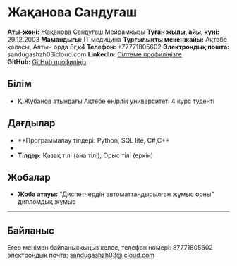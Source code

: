 # Жақанова Сандуғаш  
**Аты-жөні:** Жақанова Сандуғаш Мейрамқызы
**Туған жылы, айы, күні:** 29.12.2003
**Мамандығы:** IT медицина
**Тұрғылықты мекенжайы:** Ақтөбе қаласы, Алтын орда 8г,к4
**Телефон:** 
+77771805602
**Электрондық пошта:** sandugashzh03icloud.com
**LinkedIn:** [Сілтеме профиліңізге](https://linkedin.com/in/username)  
**GitHub:** [GitHub профиліңіз](https://github.com/username)  

## **Білім**  
- Қ.Жұбанов атындағы Ақтөбе өңірлік университеті 4 курс туденті
## **Дағдылар**  
- **Программалау тілдері: Python, SQL lite, C#,C++
- 
- **Тілдер:** Қазақ тілі (ана тілі), Орыс тілі (еркін)
## **Жобалар**  
- **Жоба атауы:**
"Диспетчердің автоматтандырылған жұмыс орны" дипломдық жұмыс
---

## **Байланыс**  
Егер менімен байланысқыңыз келсе, телефон номері: 87771805602
электрондық почта: sandugashzh03@icloud.com
